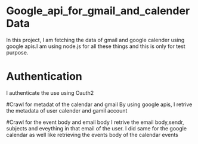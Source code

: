 # Google_api_for_gmail_and_calenderData
In this project, I am fetching the data of gmail and google calender using google apis.I am using node.js for all these things and this is only for test purpose.

# Authentication 
I authenticate the use using Oauth2 

#Crawl for metadat of the calendar and gmail
By using google apis, I retrive the metadata of user calender and gamil account 

#Crawl for the event body and email body
 I retrive the email body,sendr, subjects and eveything in that email of the user. I did same for the 
 google calendar as well like retrieving the events body of the calendar events 
 
